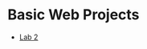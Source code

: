 

<h1>Basic Web Projects</h1>

<ul>
    <li><a href="lab2/index.html" target="_blank">Lab 2</a></li>
</ul>